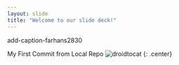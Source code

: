 ```yaml
---
layout: slide
title: "Welcome to our slide deck!"
---
```


add-caption-farhans2830


My First Commit from Local Repo
![droidtocat](https://octodex.github.com/images/droidtocat.png)
{: .center}
